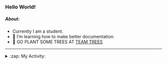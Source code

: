 ### Hello World!

##### About:
- Currently I am a student.
- 🌱 I’m learning how to make better documentation.
- 🌱 GO PLANT SOME TREES AT [TEAM TREES](https://teamtrees.org/)

---
<details>
  <summary>:zap: My Activity:</summary>
  
<!--START_SECTION:waka-->
![Code Time](http://img.shields.io/badge/Code%20Time-1%2C137%20hrs%2049%20mins-blue)

**I'm a Night 🦉** 

```text
🌞 Morning                1455 commits        ██░░░░░░░░░░░░░░░░░░░░░░░   09.33 % 
🌆 Daytime                5495 commits        █████████░░░░░░░░░░░░░░░░   35.24 % 
🌃 Evening                4474 commits        ███████░░░░░░░░░░░░░░░░░░   28.69 % 
🌙 Night                  4168 commits        ███████░░░░░░░░░░░░░░░░░░   26.73 % 
```
📅 **I'm Most Productive on Wednesday** 

```text
Monday                   2331 commits        ████░░░░░░░░░░░░░░░░░░░░░   14.95 % 
Tuesday                  2043 commits        ███░░░░░░░░░░░░░░░░░░░░░░   13.10 % 
Wednesday                3606 commits        ██████░░░░░░░░░░░░░░░░░░░   23.13 % 
Thursday                 1945 commits        ███░░░░░░░░░░░░░░░░░░░░░░   12.47 % 
Friday                   1516 commits        ██░░░░░░░░░░░░░░░░░░░░░░░   09.72 % 
Saturday                 1388 commits        ██░░░░░░░░░░░░░░░░░░░░░░░   08.90 % 
Sunday                   2763 commits        ████░░░░░░░░░░░░░░░░░░░░░   17.72 % 
```


📊 **This Week I Spent My Time On** 

```text
🔥 Editors: 
VS Code                  1 hr 50 mins        █████████████████████████   100.00 % 

🐱‍💻 Projects: 
praise                   1 hr 50 mins        █████████████████████████   100.00 % 
```


 Last Updated on 27/06/2023 05:08:08 UTC
<!--END_SECTION:waka-->
</details>
